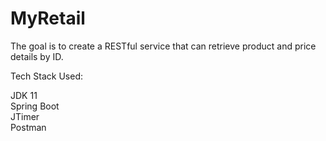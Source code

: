# MyRetail


The goal is to create a RESTful service that can retrieve product and price details by ID. 

Tech Stack Used: 

JDK 11  
Spring Boot  
JTimer  
Postman  




